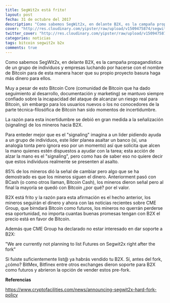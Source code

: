 ```yaml
---
title: SegWit2x está frito!
layout: post
fecha: 31 de octubre del 2017
description: "Como sabemos SegWit2x, en delante B2X, es la campaña propagandística de un grupo de individuos y empresas luchando por hacerse con el nombre de Bitcoin para de esta manera hacer que su propio proyecto basura haga más dinero para ellos."
cover: "http://res.cloudinary.com/yipster/raw/upload/v1509475874/segwit2x-shit_xzidkq.jpg"
twitter_cover: "http://res.cloudinary.com/yipster/raw/upload/v1509475874/segwit2x-shit_xzidkq.jpg"
categories: noticias 
tags: bitcoin segwit2x b2x
comments: true
---
```


Como sabemos SegWit2x, en delante B2X, es la campaña propagandística de un grupo de individuos y empresas luchando por hacerse con el nombre de Bitcoin para de esta manera hacer que su propio proyecto basura haga más dinero para ellos.

Muy a pesar de esto Bitcoin Core (comunidad de Bitcoin que ha dado seguimiento al desarrollo, documentación y marketing) se mantuvo siempre confiado sobre la incapacidad del ataque de alcanzar un riesgo real para Bitcoin, sin embargo para los usuarios nuevos o los no conocedores de la parte técnica-filosófica de Bitcoin han sido momentos de incertidumbre.

La razón para esta incertidumbre se debió en gran medida a la señalización (signaling) de los mineros hacia B2X.

Para enteder mejor que es el "signaling" imagina a un lider pidiendo ayuda a un grupo de individuos, este lider planea asaltar un banco (sí, una analogía tonta pero ignora eso por un momento) así que solicita que alcen la mano quienes estén dispuestos a ayudar con la tarea; esta acción de alzar la mano es el "signaling", pero como has de saber eso no quiere decir que estos individuos realmente se presenten al asalto.

85% de los mineros dió la señal de cambiar pero algo que se ha demostrado es que los mineros siguen el dinero. Anteriorment pasó con BCash (o como otros llaman, Bitcoin Cash), los mineros dieron señal pero al final la mayoría se quedó con Bitcoin ¿por qué? por el valor.

B2X está frito y la razón para esta afirmación es el hecho anterior, los mineros seguirán el dinero y ahora con las noticias recientes sobre CME Group, que birndará Bitcoin como futuros, los mineros no querrán perderse esa oportunidad, no importa cuantas buenas promesas tengan con B2X el precio está en favor de Bitcoin. 

Además que CME Group ha declarado no estar interesado en dar soporte a B2X:

"We are currently not planning to list Futures on Segwit2x right after the fork"

Si fuiste suficientemente list@ ya habrás vendido tu B2X. Sí, antes del fork, ¿cómo? BitMex, Bitfinex entre otros exchanges dieron soporte para B2X como futuros y abrieron la opción de vender estos pre-fork.

**Referencias**

https://www.cryptofacilities.com/news/announcing-segwit2x-hard-fork-policy
